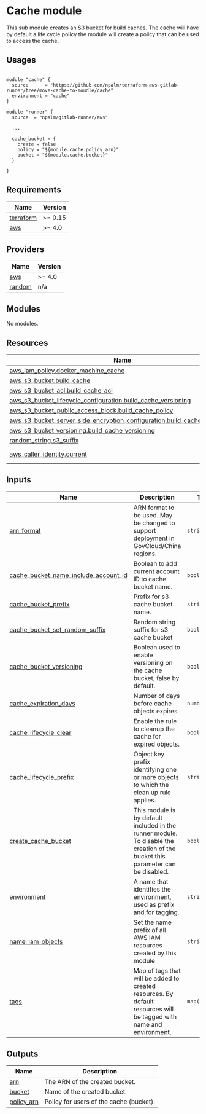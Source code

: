 # Cache module

This sub module creates an S3 bucket for build caches. The cache will have by default a life cycle policy the module will create a policy that can be used to access the cache.

## Usages

```

module "cache" {
  source      = "https://github.com/npalm/terraform-aws-gitlab-runner/tree/move-cache-to-moudle/cache"
  environment = "cache"
}

module "runner" {
  source  = "npalm/gitlab-runner/aws"

  ...

  cache_bucket = {
    create = false
    policy = "${module.cache.policy_arn}"
    bucket = "${module.cache.bucket}"
  }

}
```
<!-- BEGINNING OF PRE-COMMIT-TERRAFORM DOCS HOOK -->
## Requirements

| Name | Version |
|------|---------|
| <a name="requirement_terraform"></a> [terraform](#requirement\_terraform) | >= 0.15 |
| <a name="requirement_aws"></a> [aws](#requirement\_aws) | >= 4.0 |

## Providers

| Name | Version |
|------|---------|
| <a name="provider_aws"></a> [aws](#provider\_aws) | >= 4.0 |
| <a name="provider_random"></a> [random](#provider\_random) | n/a |

## Modules

No modules.

## Resources

| Name | Type |
|------|------|
| [aws_iam_policy.docker_machine_cache](https://registry.terraform.io/providers/hashicorp/aws/latest/docs/resources/iam_policy) | resource |
| [aws_s3_bucket.build_cache](https://registry.terraform.io/providers/hashicorp/aws/latest/docs/resources/s3_bucket) | resource |
| [aws_s3_bucket_acl.build_cache_acl](https://registry.terraform.io/providers/hashicorp/aws/latest/docs/resources/s3_bucket_acl) | resource |
| [aws_s3_bucket_lifecycle_configuration.build_cache_versioning](https://registry.terraform.io/providers/hashicorp/aws/latest/docs/resources/s3_bucket_lifecycle_configuration) | resource |
| [aws_s3_bucket_public_access_block.build_cache_policy](https://registry.terraform.io/providers/hashicorp/aws/latest/docs/resources/s3_bucket_public_access_block) | resource |
| [aws_s3_bucket_server_side_encryption_configuration.build_cache_encryption](https://registry.terraform.io/providers/hashicorp/aws/latest/docs/resources/s3_bucket_server_side_encryption_configuration) | resource |
| [aws_s3_bucket_versioning.build_cache_versioning](https://registry.terraform.io/providers/hashicorp/aws/latest/docs/resources/s3_bucket_versioning) | resource |
| [random_string.s3_suffix](https://registry.terraform.io/providers/hashicorp/random/latest/docs/resources/string) | resource |
| [aws_caller_identity.current](https://registry.terraform.io/providers/hashicorp/aws/latest/docs/data-sources/caller_identity) | data source |

## Inputs

| Name | Description | Type | Default | Required |
|------|-------------|------|---------|:--------:|
| <a name="input_arn_format"></a> [arn\_format](#input\_arn\_format) | ARN format to be used. May be changed to support deployment in GovCloud/China regions. | `string` | `"arn:aws"` | no |
| <a name="input_cache_bucket_name_include_account_id"></a> [cache\_bucket\_name\_include\_account\_id](#input\_cache\_bucket\_name\_include\_account\_id) | Boolean to add current account ID to cache bucket name. | `bool` | `true` | no |
| <a name="input_cache_bucket_prefix"></a> [cache\_bucket\_prefix](#input\_cache\_bucket\_prefix) | Prefix for s3 cache bucket name. | `string` | `""` | no |
| <a name="input_cache_bucket_set_random_suffix"></a> [cache\_bucket\_set\_random\_suffix](#input\_cache\_bucket\_set\_random\_suffix) | Random string suffix for s3 cache bucket | `bool` | `false` | no |
| <a name="input_cache_bucket_versioning"></a> [cache\_bucket\_versioning](#input\_cache\_bucket\_versioning) | Boolean used to enable versioning on the cache bucket, false by default. | `bool` | `false` | no |
| <a name="input_cache_expiration_days"></a> [cache\_expiration\_days](#input\_cache\_expiration\_days) | Number of days before cache objects expires. | `number` | `1` | no |
| <a name="input_cache_lifecycle_clear"></a> [cache\_lifecycle\_clear](#input\_cache\_lifecycle\_clear) | Enable the rule to cleanup the cache for expired objects. | `bool` | `true` | no |
| <a name="input_cache_lifecycle_prefix"></a> [cache\_lifecycle\_prefix](#input\_cache\_lifecycle\_prefix) | Object key prefix identifying one or more objects to which the clean up rule applies. | `string` | `"runner/"` | no |
| <a name="input_create_cache_bucket"></a> [create\_cache\_bucket](#input\_create\_cache\_bucket) | This module is by default included in the runner module. To disable the creation of the bucket this parameter can be disabled. | `bool` | `true` | no |
| <a name="input_environment"></a> [environment](#input\_environment) | A name that identifies the environment, used as prefix and for tagging. | `string` | n/a | yes |
| <a name="input_name_iam_objects"></a> [name\_iam\_objects](#input\_name\_iam\_objects) | Set the name prefix of all AWS IAM resources created by this module | `string` | `""` | no |
| <a name="input_tags"></a> [tags](#input\_tags) | Map of tags that will be added to created resources. By default resources will be tagged with name and environment. | `map(string)` | `{}` | no |

## Outputs

| Name | Description |
|------|-------------|
| <a name="output_arn"></a> [arn](#output\_arn) | The ARN of the created bucket. |
| <a name="output_bucket"></a> [bucket](#output\_bucket) | Name of the created bucket. |
| <a name="output_policy_arn"></a> [policy\_arn](#output\_policy\_arn) | Policy for users of the cache (bucket). |
<!-- END_TF_DOCS -->